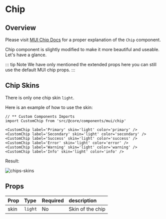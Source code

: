 # Chip

## Overview

Please visit [MUI Chip Docs](https://mui.com/components/chips/) for a proper explanation of the `Chip` component.

Chip component is slightly modified to make it more beautiful and useable. Let's have a glance.

::: tip Note
We have only mentioned the extended props here you can still use the default MUI chip props.
:::

## Chip Skins

There is only one chip skin `light`.

Here is an example of how to use the skin:

```tsx
// ** Custom Components Imports
import CustomChip from 'src/@core/components/mui/chip'

<CustomChip label='Primary' skin='light' color='primary' />
<CustomChip label='Secondary' skin='light' color='secondary' />
<CustomChip label='Success' skin='light' color='success' />
<CustomChip label='Error' skin='light' color='error' />
<CustomChip label='Warning' skin='light' color='warning' />
<CustomChip label='Info' skin='light' color='info' />
```

Result:

<img alt='chips-skins' class='medium-zoom' :src="$withBase('/images/components/chips-skin.png')" />

## Props

| Prop |  Type   | Required |      description |
| ---- | :------ | :------- | :--------------- |
| skin | `light` |       No | Skin of the chip |
